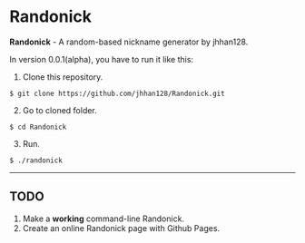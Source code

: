 # Randonick
**Randonick** - A random-based nickname generator by jhhan128.



In version 0.0.1(alpha), you have to run it like this:

1. Clone this repository.
```
$ git clone https://github.com/jhhan128/Randonick.git
```

2. Go to cloned folder.
```
$ cd Randonick
```

3. Run.
```
$ ./randonick
```
___
## TODO
1. Make a **working** command-line Randonick.
2. Create an online Randonick page with Github Pages.
